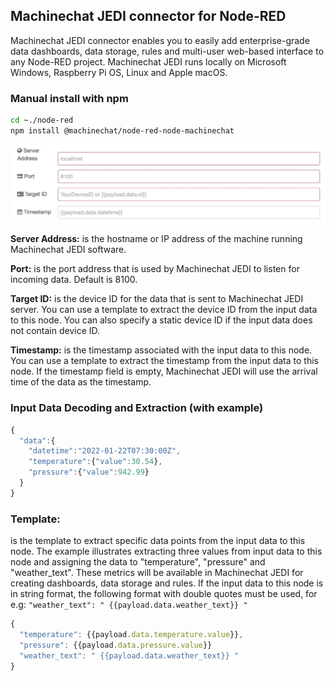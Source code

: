 ## Machinechat JEDI connector for Node-RED

Machinechat JEDI connector enables you to easily add enterprise-grade data dashboards, data storage, rules and multi-user web-based interface to any Node-RED project. Machinechat JEDI runs locally on Microsoft Windows, Raspberry Pi OS, Linux and Apple macOS.

### Manual install with npm

```sh
cd ~./node-red
npm install @machinechat/node-red-node-machinechat
```

![Screenshot](/doc/example-screenshot.jpg)

**Server Address:** is the hostname or IP address of the machine running Machinechat JEDI software.

**Port:** is the port address that is used by Machinechat JEDI to listen for incoming data. Default is 8100.

**Target ID:** is the device ID for the data that is sent to Machinechat JEDI server. You can use a template to extract the device ID from the input data to this node. You can also specify a static device ID if the input data does not contain device ID.

**Timestamp:** is the timestamp associated with the input data to this node. You can use a template to extract the timestamp from the input data to this node. If the timestamp field is empty, Machinechat JEDI will use the arrival time of the data as the timestamp.

### **Input Data Decoding and Extraction (with example)**

```javascript
{
  "data":{
    "datetime":"2022-01-22T07:30:00Z",
    "temperature":{"value":30.54},
    "pressure":{"value":942.99}
  }
}
``` 

### Template:

is the template to extract specific data points from the input data to this node. The example illustrates extracting three values from input data to this node and assigning the data to "temperature", "pressure" and "weather\_text". These metrics will be available in Machinechat JEDI for creating dashboards, data storage and rules. If the input data to this node is in string format, the following format with double quotes must be used, for e.g: `"weather_text": " {{payload.data.weather_text}} "`

```javascript
{
  "temperature": {{payload.data.temperature.value}},
  "pressure": {{payload.data.pressure.value}}
  "weather_text": " {{payload.data.weather_text}} "
}
```

